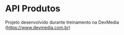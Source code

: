 # API Produtos

Projeto desenvolvido durante treinamento na DevMedia (https://www.devmedia.com.br)

